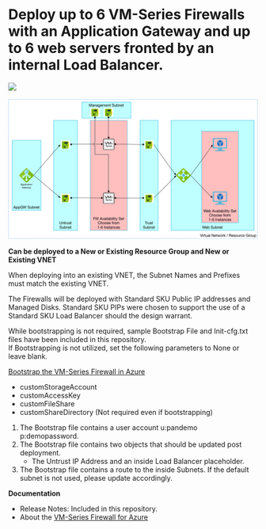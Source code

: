 # Deploy up to 6 VM-Series Firewalls with an Application Gateway and up to 6 web servers fronted by an internal Load Balancer.

[<img src="http://azuredeploy.net/deploybutton.png"/>](https://portal.azure.com/#create/Microsoft.Template/uri/https%3A%2F%2Fraw.githubusercontent.com%2Fjasonmeurer%2Fazure-appgw-2fw%2Fmaster%2Fazuredeploy.json)

<img src="https://raw.githubusercontent.com/jasonmeurer/azure-appgw-2fw/master/diagram.png"/>

**Can be deployed to a New or Existing Resource Group and New or Existing VNET**

When deploying into an existing VNET, the Subnet Names and Prefixes must match the existing VNET.

The Firewalls will be deployed with Standard SKU Public IP addresses and Managed Disks.  Standard SKU PIPs were chosen to support the use of a Standard SKU Load Balancer should the design warrant.

While bootstrapping is not required, sample Bootstrap File and Init-cfg.txt files have been included in this repository.  
If Bootstrapping is not utilized, set the following parameters to None or leave blank.

[Bootstrap the VM-Series Firewall in Azure](https://www.paloaltonetworks.com/documentation/81/virtualization/virtualization/bootstrap-the-vm-series-firewall/bootstrap-the-vm-series-firewall-in-azure)

* customStorageAccount
* customAccessKey
* customFileShare
* customShareDirectory (Not required even if bootstrapping)

1. The Bootstrap file contains a user account u:pandemo p:demopassword.  
2. The Bootstrap file contains two objects that should be updated post deployment.  
   - The Untrust IP Address and an inside Load Balancer placeholder.
3. The Bootstrap file contains a route to the inside Subnets.  If the default subnet is not used, please update accordingly.
	

**Documentation**
* Release Notes: Included in this repository.
* About the [VM-Series Firewall for Azure](https://azure.paloaltonetworks.com)
